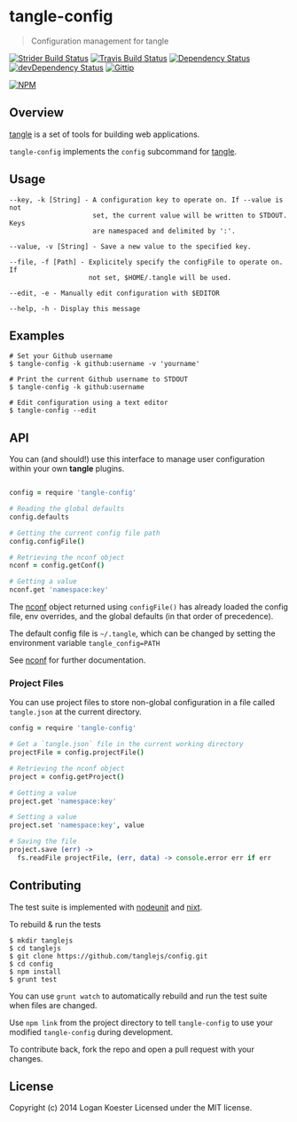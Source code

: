 # tangle-config

> Configuration management for tangle

[![Strider Build Status](http://ci.ldk.io/tanglejs/config/badge)](https://ci.ldk.io/tanglejs/config/)
[![Travis Build Status](https://secure.travis-ci.org/tanglejs/config.png?branch=master)](http://travis-ci.org/tanglejs/config)
[![Dependency Status](https://david-dm.org/tanglejs/config.png)](https://david-dm.org/tanglejs/config)
[![devDependency Status](https://david-dm.org/tanglejs/config/dev-status.png)](https://david-dm.org/tanglejs/config#info=devDependencies)
[![Gittip](http://img.shields.io/gittip/logankoester.png)](https://www.gittip.com/logankoester/)

[![NPM](https://nodei.co/npm/tangle-config.png?downloads=true)](https://nodei.co/npm/tangle-config/)


## Overview

[tangle](https://github.com/tanglejs/tangle) is a set of tools
for building web applications.

`tangle-config` implements the `config` subcommand for
[tangle](https://github.com/tanglejs/tangle).


## Usage

    --key, -k [String] - A configuration key to operate on. If --value is not
                         set, the current value will be written to STDOUT. Keys
                         are namespaced and delimited by ':'.

    --value, -v [String] - Save a new value to the specified key.

    --file, -f [Path] - Explicitely specify the configFile to operate on. If
                        not set, $HOME/.tangle will be used.

    --edit, -e - Manually edit configuration with $EDITOR

    --help, -h - Display this message


## Examples

    # Set your Github username
    $ tangle-config -k github:username -v 'yourname'

    # Print the current Github username to STDOUT
    $ tangle-config -k github:username

    # Edit configuration using a text editor
    $ tangle-config --edit


## API

You can (and should!) use this interface to manage user configuration within
your own **tangle** plugins.

```coffee

config = require 'tangle-config'

# Reading the global defaults
config.defaults

# Getting the current config file path
config.configFile()

# Retrieving the nconf object
nconf = config.getConf()

# Getting a value
nconf.get 'namespace:key'

```

The [nconf](https://github.com/flatiron/nconf) object returned using
`configFile()` has already loaded the config file, env overrides, and
the global defaults (in that order of precedence).

The default config file is `~/.tangle`, which can be
changed by setting the environment variable `tangle_config=PATH`

See [nconf](https://github.com/flatiron/nconf) for further documentation.

### Project Files

You can use project files to store non-global configuration in a file called
`tangle.json` at the current directory.

```coffee
config = require 'tangle-config'

# Get a `tangle.json` file in the current working directory
projectFile = config.projectFile()

# Retrieving the nconf object
project = config.getProject()

# Getting a value
project.get 'namespace:key'

# Setting a value
project.set 'namespace:key', value

# Saving the file
project.save (err) ->
  fs.readFile projectFile, (err, data) -> console.error err if err

```


## Contributing

The test suite is implemented with
[nodeunit](https://github.com/caolan/nodeunit) and
[nixt](https://github.com/vesln/nixt).

To rebuild & run the tests

    $ mkdir tanglejs
    $ cd tanglejs
    $ git clone https://github.com/tanglejs/config.git
    $ cd config
    $ npm install
    $ grunt test

You can use `grunt watch` to automatically rebuild and run the test suite when
files are changed.

Use `npm link` from the project directory to tell `tangle-config` to use
your modified `tangle-config` during development.

To contribute back, fork the repo and open a pull request with your changes.


## License

Copyright (c) 2014 Logan Koester
Licensed under the MIT license.


